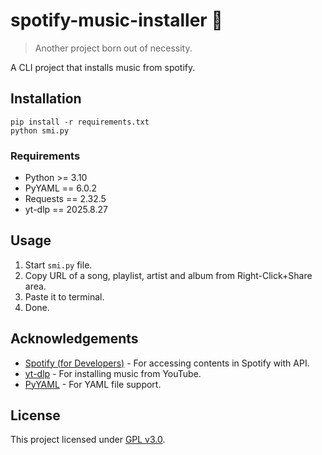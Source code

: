 # spotify-music-installer 🎵
> Another project born out of necessity.

A CLI project that installs music from spotify.

## Installation

```commandline
pip install -r requirements.txt
python smi.py
```

### Requirements
- Python >= 3.10
- PyYAML == 6.0.2
- Requests == 2.32.5
- yt-dlp == 2025.8.27

## Usage

1. Start `smi.py` file.
2. Copy URL of a song, playlist, artist and album from Right-Click+Share area.
3. Paste it to terminal.
4. Done.

## Acknowledgements
- [Spotify (for Developers)](https://developer.spotify.com/) - For accessing contents in Spotify with API.
- [yt-dlp](https://github.com/yt-dlp/yt-dlp) - For installing music from YouTube.
- [PyYAML](https://github.com/yaml/pyyaml) - For YAML file support.

## License
This project licensed under [GPL v3.0](LICENSE.txt).

